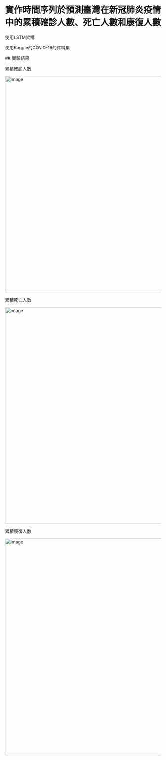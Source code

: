 ﻿# 實作時間序列於預測臺灣在新冠肺炎疫情中的累積確診人數、死亡人數和康復人數
<p>使用LSTM架構</p>
<p>使用Kaggle的COVID-19的資料集</p>

﻿## 實驗結果
<p>累積確診人數</p>
<img width="700" align="center" alt="image" src="https://user-images.githubusercontent.com/94978161/194814673-dc775490-ce92-4a62-bbda-555f8dcef4bf.png">
<p>累積死亡人數</p>
<img width="700" align="center" alt="image" src="https://user-images.githubusercontent.com/94978161/194815274-b21e84cf-5746-408b-8c44-6f416f301ca7.png">
<p>累積康復人數</p>
<img width="700" align="center" alt="image" src="https://user-images.githubusercontent.com/94978161/194815398-45f6fff7-525b-46b7-85e3-211eef8f5833.png">
